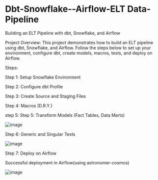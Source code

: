 # Dbt-Snowflake--Airflow-ELT Data-Pipeline
Building an ELT Pipeline with dbt, Snowflake, and Airflow

Project Overview:
This project demonstrates how to build an ELT pipeline using dbt, Snowflake, and Airflow. Follow the steps below to set up your environment, configure dbt, create models, macros, tests, and deploy on Airflow.

Steps:

Step 1: Setup Snowflake Environment

Step 2: Configure dbt Profile

Step 3: Create Source and Staging Files

Step 4: Macros (D.R.Y.)

step 5: Step 5: Transform Models (Fact Tables, Data Marts)

![image](https://github.com/user-attachments/assets/8a22a424-5df4-484e-b306-cfb488556d0b)


Step 6: Generic and Singular Tests

![image](https://github.com/user-attachments/assets/01868363-65e4-4af3-b622-74e7ba621ca7)


Step 7: Deploy on Airflow


Successful deployment in Airflow(using astronomer-cosmos)

![image](https://github.com/user-attachments/assets/2d58e5b7-d372-47f6-8a61-a84801465e56)
